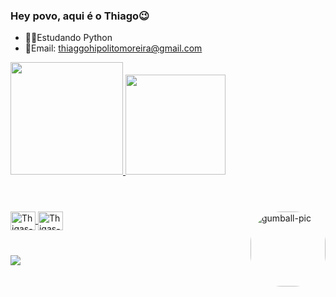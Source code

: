 ### Hey povo, aqui é o Thiago😉


-  🧑‍💻Estudando Python
-  📩Email: thiaggohipolitomoreira@gmail.com

<div align="left">
  <a href="https://github.com/thiagohip">
  <img height="180em" src="https://github-readme-stats.vercel.app/api?username=thiagohip&show_icons=true&theme=algolia&include_all_commits=true&count_private=true"/>
  <img height="160em" src="https://github-readme-stats.vercel.app/api/top-langs/?username=thiagohip&layout=compact&langs_count=7&theme=algolia"/>
</div>

#

<div style="display: inline_block"><br>
  <img align="center" alt="Thigas-Python" height="30" width="40" src="https://cdn.jsdelivr.net/gh/devicons/devicon/icons/python/python-original.svg" />        
  <img align="center" alt="Thigas-C++" height="30" width="40" src="https://cdn.jsdelivr.net/gh/devicons/devicon/icons/cplusplus/cplusplus-plain.svg" />
  <img align="right" alt="gumball-pic" height="120" style="border-radius:50px;" src = "https://media.tenor.com/XuuB3hWAXM0AAAAC/gumball.gif"
</div>

 # 
  
<div>
  <a href="https://steamcommunity.com/id/raisethesun/"_blank"><img src="https://img.shields.io/badge/Steam-000000?style=for-the-badge&logo=steam&logoColor=white" target="_blank"></a>
  

</div>
